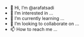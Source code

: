 - 👋 Hi, I’m @arafatsadi
- 👀 I’m interested in ...
- 🌱 I’m currently learning ...
- 💞️ I’m looking to collaborate on ...
- 📫 How to reach me ...

<!---
arafatsadi/arafatsadi is a ✨ special ✨ repository because its `README.md` (this file) appears on your GitHub profile.
You can click the Preview link to take a look at your changes.
--->
